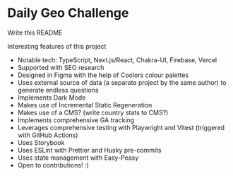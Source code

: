 # Daily Geo Challenge

Write this README

Interesting features of this project

- Notable tech: TypeScript, Next.js/React, Chakra-UI, Firebase, Vercel
- Supported with SEO research
- Designed in Figma with the help of Coolors colour palettes
- Uses external source of data (a separate project by the same author) to generate endless questions
- Implements Dark Mode
- Makes use of Incremental Static Regeneration
- Makes use of a CMS? (write country stats to CMS?)
- Implements comprehensive GA tracking
- Leverages comprehensive testing with Playwright and Vitest (triggered with GitHub Actions)
- Uses Storybook
- Uses ESLint with Prettier and Husky pre-commits
- Uses state management with Easy-Peasy
- Open to contributions! :)


